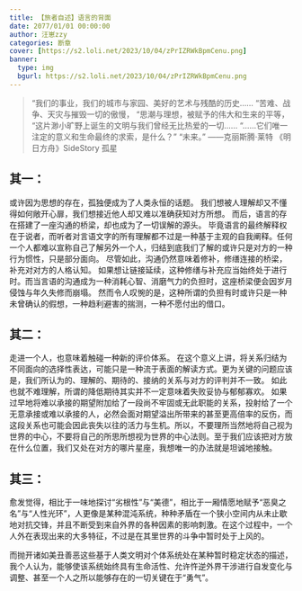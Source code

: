 ```yaml
---
title: 【旅者自述】语言的背面
date: 2077/01/01 00:00:00
author: 汪崽zzy
categories: 断章
cover: [https://s2.loli.net/2023/10/04/zPrIZRWkBpmCenu.png]
banner: 
  type: img
  bgurl: https://s2.loli.net/2023/10/04/zPrIZRWkBpmCenu.png
---
```


>“我们的事业，我们的城市与家园、美好的艺术与残酷的历史……
>“苦难、战争、天灾与摧毁一切的傲慢，
>“思潮与理想，被赋予的伟大和生来的平等，
>“这片渺小旷野上诞生的文明与我们曾经无比热爱的一切……
>“……它们唯一注定的意义和生命最终的求索，是什么？”
>“未来。”
>——克丽斯腾·莱特 《明日方舟》SideStory 孤星

## 其一：
或许因为思想的存在，孤独便成为了人类永恒的话题。
我们想被人理解却又不懂得如何敞开心扉，我们想接近他人却又难以准确获知对方所想。
而后，语言的存在搭建了一座沟通的桥梁，却也成为了一切误解的源头。
毕竟语言的最终解释权在于说者，而听者对言语文字的所有理解都不过是一种基于主观的自我阐释。任何一个人都难以宣称自己了解另外一个人，归结到底我们了解的或许只是对方的一种行为惯性，只是部分面向。
尽管如此，沟通仍然意味着修补，修缮连接的桥梁，补充对对方的人格认知。
如果想让链接延续，这种修缮与补充应当始终处于进行时。而当言语的沟通成为一种消耗心智、消磨气力的负担时，这座桥梁便会因岁月侵蚀与年久失修而崩塌。
然而令人叹惋的是，这种所谓的负担有时或许只是一种未曾确认的假想，一种趋利避害的揣测，一种不愿付出的借口。
<br>

## 其二：
走进一个人，也意味着触碰一种新的评价体系。
在这个意义上讲，将关系归结为不同面向的选择性表达，可能只是一种流于表面的解读方式。更为关键的问题应该是，我们所认为的、理解的、期待的、接纳的关系与对方的评判并不一致。
如此也就不难理解，所谓的降低期待其实并不一定意味着失败妥协与郁郁寡欢。
如果过早地将难以承接的期望附加给了一段尚不牢固或无此职能的关系，投射给了一个无意承接或难以承接的人，必然会面对期望溢出所带来的甚至更高倍率的反伤，而这段关系也可能会因此丧失以往的活力与生机。
​​​所以，不要理所当然地将自己视为世界的中心，不要将自己的所思所想视为世界的中心法则。​
至于我们应该把对方放在什么位置，我们又处在对方的哪片星座，我想唯一的办法就是坦诚地接触。
<br>

## 其三：
愈发觉得，相比于一味地探讨“劣根性”与“美德”，相比于一厢情愿地赋予“恶臭之名”与“人性光环”，人更像是某种混沌系统，种种矛盾在一个狭小空间内从未止歇地对抗交锋，并且不断受到来自外界的各种因素的影响刺激。在这个过程中，一个人外在表现出来的大多特征，不过是在其里世界的斗争中暂时处于上风的。

而抛开诸如美丑善恶这些基于人类文明对个体系统处在某种暂时稳定状态的描述，我个人认为，能够使该系统始终具有生命活性、允许忤逆外界干涉进行自发变化与调整、甚至一个人之所以能够存在的一切关键在于“勇气”。

